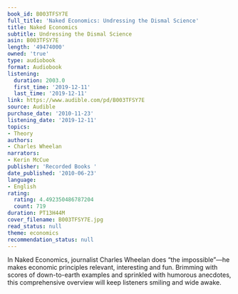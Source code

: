 ```yaml
---
book_id: B003TFSY7E
full_title: 'Naked Economics: Undressing the Dismal Science'
title: Naked Economics
subtitle: Undressing the Dismal Science
asin: B003TFSY7E
length: '49474000'
owned: 'true'
type: audiobook
format: Audiobook
listening:
  duration: 2003.0
  first_time: '2019-12-11'
  last_time: '2019-12-11'
link: https://www.audible.com/pd/B003TFSY7E
source: Audible
purchase_date: '2010-11-23'
listening_date: '2019-12-11'
topics:
- Theory
authors:
- Charles Wheelan
narrators:
- Kerin McCue
publisher: 'Recorded Books '
date_published: '2010-06-23'
language:
- English
rating:
  rating: 4.492350486787204
  count: 719
duration: PT13H44M
cover_filename: B003TFSY7E.jpg
read_status: null
theme: economics
recommendation_status: null
---
```

In Naked Economics, journalist Charles Wheelan does “the impossible”—he makes economic principles relevant, interesting and fun. Brimming with scores of down-to-earth examples and sprinkled with humorous anecdotes, this comprehensive overview will keep listeners smiling and wide awake.
